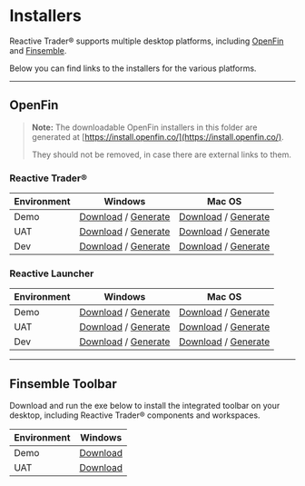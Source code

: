 # Installers

Reactive Trader® supports multiple desktop platforms, including [OpenFin] and [Finsemble].

Below you can find links to the installers for the various platforms.

[openfin]: https://openfin.co
[finsemble]: https://cosaic.io/finsemble/

---

## OpenFin

> **Note:** The downloadable OpenFin installers in this folder are generated at [https://install.openfin.co/](https://install.openfin.co/).
>
> They should not be removed, in case there are external links to them.

### Reactive Trader®

| Environment | Windows                                                                   | Mac OS                                                                    |
| ----------- | ------------------------------------------------------------------------- | ------------------------------------------------------------------------- |
| Demo        | [Download](./Reactive-Trader-Demo.exe?raw=true) / [Generate][rt-demo-win] | [Download](./Reactive-Trader-Demo.dmg?raw=true) / [Generate][rt-demo-mac] |
| UAT         | [Download](./Reactive-Trader-UAT.exe?raw=true) / [Generate][rt-uat-win]   | [Download](./Reactive-Trader-UAT.dmg?raw=true) / [Generate][rt-uat-mac]   |
| Dev         | [Download](./Reactive-Trader-Dev.exe?raw=true) / [Generate][rt-dev-win]   | [Download](./Reactive-Trader-Dev.dmg?raw=true) / [Generate][rt-dev-mac]   |

[rt-demo-win]: https://install.openfin.co/download/?os=win&config=https%3A%2F%2Fopenfin.prod.reactivetrader.com%2Fconfig%2Fapp.json&fileName=Reactive-Trader-Demo&unzipped=true
[rt-uat-win]: https://install.openfin.co/download/?os=win&config=https%3A%2F%2Fopenfin.uat.reactivetrader.com%2Fconfig%2Fapp.json&fileName=Reactive-Trader-UAT&unzipped=true
[rt-dev-win]: https://install.openfin.co/download/?os=win&config=https%3A%2F%2Fopenfin.dev.reactivetrader.com%2Fconfig%2Fapp.json&fileName=Reactive-Trader-Dev&unzipped=true
[rt-demo-mac]: https://install.openfin.co/download/?os=osx&config=https%3A%2F%2Fopenfin.prod.reactivetrader.com%2Fconfig%2Fapp.json&fileName=Reactive-Trader-Demo&internal=true&iconFile=https%3A%2F%2Fopenfin.prod.reactivetrader.com%2Fstatic%2Fmedia%2Freactive-trader-icon-256x256.png&appName=Reactive%20Trader%E2%84%A2
[rt-uat-mac]: https://install.openfin.co/download/?os=osx&config=https%3A%2F%2Fopenfin.uat.reactivetrader.com%2Fconfig%2Fapp.json&fileName=Reactive-Trader-UAT&internal=true&iconFile=https%3A%2F%2Fopenfin.uat.reactivetrader.com%2Fstatic%2Fmedia%2Freactive-trader-icon-256x256.png&appName=Reactive%20Trader%E2%84%A2%20(UAT)
[rt-dev-mac]: https://install.openfin.co/download/?os=osx&config=https%3A%2F%2Fopenfin.dev.reactivetrader.com%2Fconfig%2Fapp.json&fileName=Reactive-Trader-Dev&internal=true&iconFile=https%3A%2F%2Fopenfin.dev.reactivetrader.com%2Fstatic%2Fmedia%2Freactive-trader-icon-256x256.png&appName=Reactive%20Trader%E2%84%A2%20(Dev)

### Reactive Launcher

| Environment | Windows                                                                     | Mac OS                                                                      |
| ----------- | --------------------------------------------------------------------------- | --------------------------------------------------------------------------- |
| Demo        | [Download](./Reactive-Launcher-Demo.exe?raw=true) / [Generate][rl-demo-win] | [Download](./Reactive-Launcher-Demo.dmg?raw=true) / [Generate][rl-demo-mac] |
| UAT         | [Download](./Reactive-Launcher-UAT.exe?raw=true) / [Generate][rl-uat-win]   | [Download](./Reactive-Launcher-UAT.dmg?raw=true) / [Generate][rl-uat-mac]   |
| Dev         | [Download](./Reactive-Launcher-Dev.exe?raw=true) / [Generate][rl-dev-win]   | [Download](./Reactive-Launcher-Dev.dmg?raw=true) / [Generate][rl-dev-mac]   |

[rl-demo-win]: https://install.openfin.co/download/?os=win&config=https%3A%2F%2Flauncher.prod.reactivetrader.com%2Fconfig%2Flauncher.json&fileName=Reactive-Launcher-Demo&unzipped=true
[rl-uat-win]: https://install.openfin.co/download/?os=win&config=https%3A%2F%2Flauncher.uat.reactivetrader.com%2Fconfig%2Flauncher.json&fileName=Reactive-Launcher-UAT&unzipped=true
[rl-dev-win]: https://install.openfin.co/download/?os=win&config=https%3A%2F%2Flauncher.dev.reactivetrader.com%2Fconfig%2Flauncher.json&fileName=Reactive-Launcher-Dev&unzipped=true
[rl-demo-mac]: https://install.openfin.co/download/?os=osx&config=https%3A%2F%2Flauncher.prod.reactivetrader.com%2Fconfig%2Flauncher.json&fileName=Reactive-Launcher-Demo&internal=true&iconFile=https%3A%2F%2Flauncher.prod.reactivetrader.com%2Fstatic%2Fmedia%2Fadaptive-icon-256x256.png&appName=Reactive%20Launcher
[rl-uat-mac]: https://install.openfin.co/download/?os=osx&config=https%3A%2F%2Flauncher.uat.reactivetrader.com%2Fconfig%2Flauncher.json&fileName=Reactive-Launcher-UAT&internal=true&iconFile=https%3A%2F%2Flauncher.uat.reactivetrader.com%2Fstatic%2Fmedia%2Fadaptive-icon-256x256.png&appName=Reactive%20Launcher%20(UAT)
[rl-dev-mac]: https://install.openfin.co/download/?os=osx&config=https%3A%2F%2Flauncher.dev.reactivetrader.com%2Fconfig%2Flauncher.json&fileName=Reactive-Launcher-Dev&internal=true&iconFile=https%3A%2F%2Flauncher.dev.reactivetrader.com%2Fstatic%2Fmedia%2Fadaptive-icon-256x256.png&appName=Reactive%20Launcher%20(Dev)

---

## Finsemble Toolbar

Download and run the exe below to install the integrated toolbar on your desktop, including Reactive Trader® components and workspaces.

| Environment | Windows |
|-------------|---------|
| Demo | [Download][fsbl-win-demo-exe] |
| UAT | [Download][fsbl-win-uat-exe] |

[fsbl-win-demo-exe]: https://storage.googleapis.com/reactive-trader-finsemble/pkg/ReactiveTraderFinsemble.exe
[fsbl-win-uat-exe]: https://storage.googleapis.com/reactive-trader-finsemble-uat/pkg/ReactiveTraderFinsemble.exe